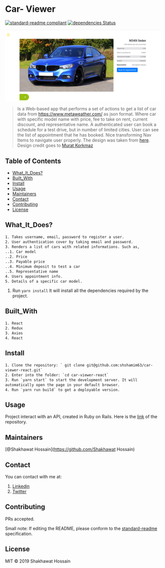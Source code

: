 # Car- Viewer
[![standard-readme compliant](https://img.shields.io/badge/standard--readme-OK-green.svg?style=flat-square)](https://github.com/RichardLitt/standard-readme)
[![dependencies Status](https://david-dm.org/dwyl/esta/status.svg)](https://david-dm.org/dwyl/esta)

![car](font.png)

> Is a Web-based app that performs a set of actions to get a list of car data from https://www.metaweather.com/ as json format. Where car with specific model name with price, fee to take on rent, current discount, and representative name. A authenticated user can book a schedule for a test drive, but in number of limited cities. User can see the list of appointment that he has booked. Nice transforming Nav Items to navigate user properly. The design was taken from [here](https://www.behance.net/gallery/26425031/Vespa-Responsive-Redesign). Design credit goes to [Murat Korkmaz](https://www.behance.net/muratk)

## Table of Contents

- [What_It_Does?](#What_It_Does?)
- [Built_With](#Built_With)
- [Install](#install)
- [Usage](#usage)
- [Maintainers](#maintainers)
- [Contact](#contact)
- [Contributing](#contributing)
- [License](#license)


## What_It_Does?
```
1. Takes username, email, password to register a user.
2. User authentication cover by taking email and password.
3. Renders a list of cars with related informations. Such as,
..1. Car model
..2. Price
..3. Payable price
..4. Minimum deposit to test a car
..5. Representative name
4. Users appointment info.
5. Details of a specific car model.

```
1. Run `yarn install` It will install all the dependencies required by the project.

## Built_With
```
1. React
2. Redux
3. Axios
4. React
```
## Install
```
1. Clone the repository: ` git clone git@github.com:shshamim63/car-viewer-react.git`
2. Enter into the folder: `cd car-viewer-react`
3. Run `yarn start` to start the development server. It will automatically open the page in your default browser.
4. Run `yarn run build` to get a deployable version.
```
## Usage

Project interact with an API, created in Ruby on Rails. Here is the [link](git@github.com:shshamim63/car-viewer-api.git) of the repository.
## Maintainers

[@Shakhawat Hossain](https://github.com/Shakhawat Hossain)

## Contact
You can contact with me at:
1. [Linkedin](https://www.linkedin.com/in/shakhawathossainshamim/)
2. [Twitter](https://twitter.com/Shshamim090)

## Contributing

PRs accepted.

Small note: If editing the README, please conform to the [standard-readme](https://github.com/RichardLitt/standard-readme) specification.

## License

MIT © 2019 Shakhawat Hossain